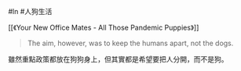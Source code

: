 #ln #人狗生活 

[[《Your New Office Mates - All Those Pandemic Puppies》]]

>The aim, however, was to keep the humans apart, not the dogs. 

雖然重點政策都放在狗狗身上，但其實都是希望要把人分開，而不是狗。